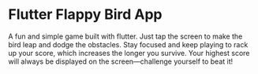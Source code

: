 # Flutter Flappy Bird App
A fun and simple game built with flutter. Just tap the screen to make the bird leap and dodge the obstacles. Stay focused and keep playing to rack up your score, which increases the longer you survive. Your highest score will always be displayed on the screen—challenge yourself to beat it!


